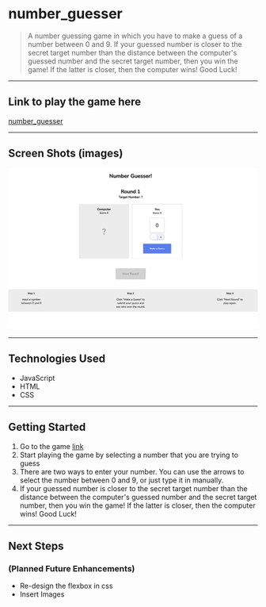 # number_guesser
> A number guessing game in which you have to make a guess of a number between 0 and 9. If your guessed number is closer to the secret target number than the distance between the computer's guessed number and the secret target number, then you win the game! If the latter is closer, then the computer wins! Good Luck!

---

## Link to play the game here

[number_guesser](https://eunjistewart.github.io/number_guesser/)

---

## Screen Shots (images)

![screen shot of number guessing game](./images/number_guesser1.png)

---

## Technologies Used

- JavaScript
- HTML
- CSS

---

## Getting Started

1.  Go to the game [link](https://eunjistewart.github.io/number_guesser/)
2.  Start playing the game by selecting a number that you are trying to guess
3.  There are two ways to enter your number. You can use the arrows to select the number between 0 and 9, or just type it in manually.
4.  If your guessed number is closer to the secret target number than the distance between the computer's guessed number and the secret target number, then you win the game! If the latter is closer, then the computer wins! Good Luck!

---

## Next Steps

### (Planned Future Enhancements)

- Re-design the flexbox in css
- Insert Images
 
